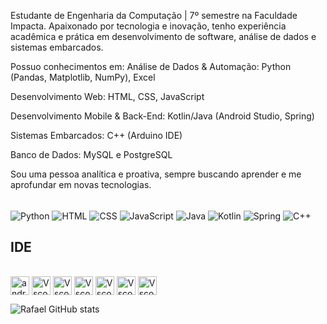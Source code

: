 
Estudante de Engenharia da Computação | 7º semestre na Faculdade Impacta. Apaixonado por tecnologia e inovação, tenho experiência acadêmica e prática em desenvolvimento de software, análise de dados e sistemas embarcados.

Possuo conhecimentos em:
Análise de Dados & Automação: Python (Pandas, Matplotlib, NumPy), Excel

Desenvolvimento Web: HTML, CSS, JavaScript

Desenvolvimento Mobile & Back-End: Kotlin/Java (Android Studio, Spring)

Sistemas Embarcados: C++ (Arduino IDE)

Banco de Dados: MySQL e PostgreSQL
 
 Sou uma pessoa analítica e proativa, sempre buscando aprender e me aprofundar em novas tecnologias.

 <div style= "display: inline_block"><br/>
   <img align="center" alt="Python" src="https://img.shields.io/badge/Python-14354C?style=for-the-badge&logo=python&logoColor=white"/>
   <img align="center" alt="HTML" src="https://img.shields.io/badge/HTML-239120?style=for-the-badge&logo=html5&logoColor=white"/>
   <img align="center" alt="CSS" src="https://img.shields.io/badge/CSS-239120?&style=for-the-badge&logo=css3&logoColor=white"/>
   <img align="center" alt="JavaScript" src="https://img.shields.io/badge/JavaScript-F7DF1E?style=for-the-badge&logo=javascript&logoColor=black"/>
   <img align="center" alt="Java" src="https://img.shields.io/badge/Java-ED8B00?style=for-the-badge&logo=openjdk&logoColor=white"/>
   <img align="center" alt="Kotlin" src="https://img.shields.io/badge/Kotlin-0095D5?&style=for-the-badge&logo=kotlin&logoColor=white"/>
   <img align="center" alt="Spring" src="https://img.shields.io/badge/Spring-6DB33F?style=for-the-badge&logo=spring&logoColor=white"/>
   <img align="center" alt="C++" src="https://img.shields.io/badge/C%2B%2B-00599C?style=for-the-badge&logo=c%2B%2B&logoColor=white"/>
   
<div>






          
          
 ## IDE

 <div>

 </div style="display: inline_block"><br>
 <img align="center" alt="androidstudio" height="30" widht="40" src="https://cdn.jsdelivr.net/gh/devicons/devicon@latest/icons/androidstudio/androidstudio-original.svg">
 <img align="center" alt="Vscode" height="30" widht="40" src="https://cdn.jsdelivr.net/gh/devicons/devicon@latest/icons/vscode/vscode-original.svg">
 <img align="center" alt="Vscode" height="30" widht="40" src="https://cdn.jsdelivr.net/gh/devicons/devicon@latest/icons/arduino/arduino-original-wordmark.svg">
 <img align="center" alt="Vscode" height="30" widht="40" src="https://cdn.jsdelivr.net/gh/devicons/devicon@latest/icons/intellij/intellij-original.svg">
 <img align="center" alt="Vscode" height="30" widht="40" src="https://cdn.jsdelivr.net/gh/devicons/devicon@latest/icons/anaconda/anaconda-original.svg">
 <img align="center" alt="Vscode" height="30" widht="40" src="https://cdn.jsdelivr.net/gh/devicons/devicon@latest/icons/vscode/vscode-original.svg">
 <img align="center" alt="Vscode" height="30" widht="40" src="https://cdn.jsdelivr.net/gh/devicons/devicon@latest/icons/eclipse/eclipse-original.svg">
    
                   


          

![Rafael GitHub stats](https://github-readme-stats.vercel.app/api?username=RafaelViniciusdaSilvaBasilio&show_icons=true&theme=dracula)
          

